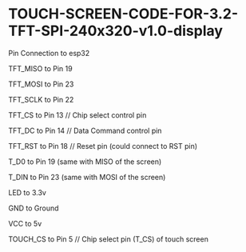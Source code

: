 # TOUCH-SCREEN-CODE-FOR-3.2-TFT-SPI-240x320-v1.0-display

Pin Connection to esp32



TFT_MISO to Pin 19


TFT_MOSI to Pin 23


TFT_SCLK to Pin 22


TFT_CS   to Pin 13  // Chip select control pin


TFT_DC   to Pin 14  // Data Command control pin


TFT_RST  to Pin 18  // Reset pin (could connect to RST pin)


T_D0 to Pin 19 (same with MISO of the screen)


T_DIN to Pin 23 (same with MOSI of the screen)


LED to 3.3v


GND to Ground


VCC to 5v



TOUCH_CS to Pin 5 // Chip select pin (T_CS) of touch screen
